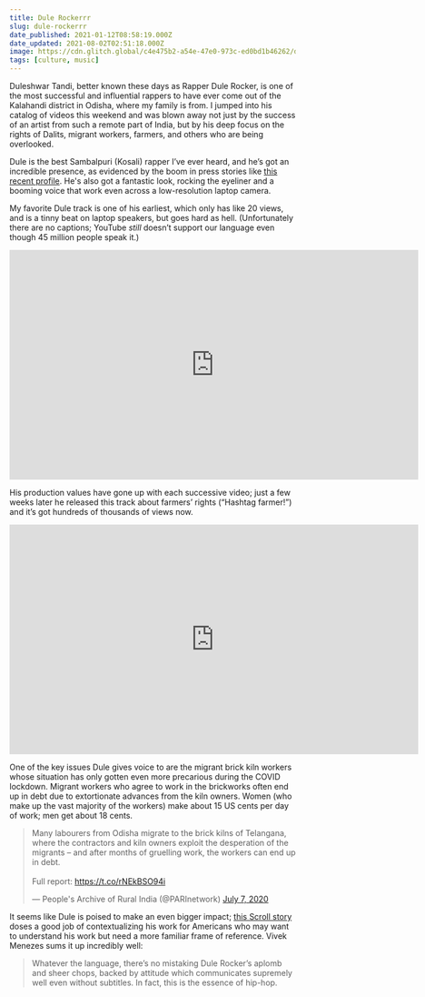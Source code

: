 ```yaml
---
title: Dule Rockerrr
slug: dule-rockerrr
date_published: 2021-01-12T08:58:19.000Z
date_updated: 2021-08-02T02:51:18.000Z
image: https://cdn.glitch.global/c4e475b2-a54e-47e0-973c-ed0bd1b46262/dule-rocker.jpg?v=1669528611352
tags: [culture, music]
---
```


Duleshwar Tandi, better known these days as Rapper Dule Rocker, is one of the most successful and influential rappers to have ever come out of the Kalahandi district in Odisha, where my family is from. I jumped into his catalog of videos this weekend and was blown away not just by the success of an artist from such a remote part of India, but by his deep focus on the rights of Dalits, migrant workers, farmers, and others who are being overlooked.

Dule is the best Sambalpuri (Kosali) rapper I’ve ever heard, and he’s got an incredible presence, as evidenced by the boom in press stories like [this recent profile](https://www.news18.com/news/buzz/dalit-rapper-from-odisha-is-making-waves-with-song-about-migrant-workers-woes-in-lockdown-2753403.html). He's also got a fantastic look, rocking the eyeliner and a booming voice that work even across a low-resolution laptop camera.

My favorite Dule track is one of his earliest, which only has like 20 views, and is a tinny beat on laptop speakers, but goes hard as hell. (Unfortunately there are no captions; YouTube *still* doesn’t support our language even though 45 million people speak it.)

<iframe width="720" height="404" src="https://www.youtube.com/embed/FWoUz6Pofdg" title="" frameborder="0" allow="accelerometer; autoplay; clipboard-write; encrypted-media; gyroscope; picture-in-picture" allowfullscreen></iframe>

His production values have gone up with each successive video; just a few weeks later he released this track about farmers’ rights (“Hashtag farmer!”) and it’s got hundreds of thousands of views now.

<iframe width="720" height="404" src="https://www.youtube.com/embed/G8fk5Zk462I" title="" frameborder="0" allow="accelerometer; autoplay; clipboard-write; encrypted-media; gyroscope; picture-in-picture" allowfullscreen></iframe>

One of the key issues Dule gives voice to are the migrant brick kiln workers whose situation has only gotten even more precarious during the COVID lockdown. Migrant workers who agree to work in the brickworks often end up in debt due to extortionate advances from the kiln owners. Women (who make up the vast majority of the workers) make about 15 US cents per day of work; men get about 18 cents.

<blockquote class="twitter-tweet" data-dnt="true" data-theme="dark"><p lang="en" dir="ltr">Many labourers from Odisha migrate to the brick kilns of Telangana, where the contractors and kiln owners exploit the desperation of the migrants – and after months of gruelling work, the workers can end up in debt.<br><br>Full report: <a href="https://t.co/rNEkBSO94i">https://t.co/rNEkBSO94i</a></p>&mdash; People&#39;s Archive of Rural India (@PARInetwork) <a href="https://twitter.com/PARInetwork/status/1280449966264086529?ref_src=twsrc%5Etfw">July 7, 2020</a></blockquote> <script async src="https://platform.twitter.com/widgets.js" charset="utf-8"></script>

It seems like Dule is poised to make an even bigger impact; [this Scroll story](https://scroll.in/article/967480/straight-outta-kalahandi-with-raw-rhymes-a-rapper-brings-breaking-views-from-odisha-to-the-world) doses a good job of contextualizing his work for Americans who may want to understand his work but need a more familiar frame of reference. Vivek Menezes sums it up incredibly well:

> Whatever the language, there’s no mistaking Dule Rocker’s aplomb and sheer chops, backed by attitude which communicates supremely well even without subtitles. In fact, this is the essence of hip-hop.
